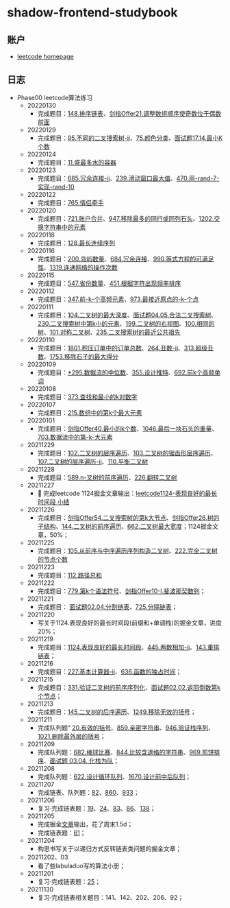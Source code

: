 # shadow-frontend-studybook

## 账户
  - [leetcode homepage](https://leetcode-cn.com/u/mopeys/)

## 日志
- Phase00 leetcode算法练习
  - 20220130
    - 完成题目：[148.排序链表](leetcode/148.排序链表.js)、[剑指Offer21.调整数组顺序使奇数位于偶数前面](leetcode/剑指Offer21.调整数组顺序使奇数位于偶数前面.js)
  - 20220129
    - 完成题目：[95.不同的二叉搜索树-ii](leetcode/95.不同的二叉搜索树-ii.js)、[75.颜色分类](leetcode/75.颜色分类.js)、[面试题17.14.最小K个数](leetcode/面试题17.14.最小K个数.js)
  - 20220124
    - 完成题目：[11.盛最多水的容器](leetcode/11.盛最多水的容器.js)
  - 20220123
    - 完成题目：[685.冗余连接-ii](leetcode/685.冗余连接-ii.js)、[239.滑动窗口最大值](leetcode/239.滑动窗口最大值.js)、[470.用-rand-7-实现-rand-10](leetcode/470.用-rand-7-实现-rand-10.js)
  - 20220122
    - 完成题目：[765.情侣牵手](leetcode/765.情侣牵手.js)
  - 20220120
    - 完成题目：[721.账户合并](leetcode/721.账户合并.js)、[947.移除最多的同行或同列石头](leetcode/947.移除最多的同行或同列石头.js)、[1202.交换字符串中的元素](leetcode/1202.交换字符串中的元素.js)
  - 20220118
    - 完成题目：[128.最长连续序列](leetcode/128.最长连续序列.js)
  - 20220116
    - 完成题目：[200.岛屿数量](leetcode/200.岛屿数量.js)、[684.冗余连接](leetcode/684.冗余连接.js)、[990.等式方程的可满足性](leetcode/990.等式方程的可满足性.js)、[1319.连通网络的操作次数](leetcode/1319.连通网络的操作次数.js)
  - 20220115
    - 完成题目：[547.省份数量](leetcode/547.省份数量.js)、[451.根据字符出现频率排序](leetcode/451.根据字符出现频率排序.js)
  - 20220112
    - 完成题目：[347.前-k-个高频元素](leetcode/347.前-k-个高频元素.js)、[973.最接近原点的-k-个点](leetcode/973.最接近原点的-k-个点.js)
  - 20220111
    - 完成题目：[104.二叉树的最大深度](leetcode/104.二叉树的最大深度.js)、[面试题04.05.合法二叉搜索树](leetcode/面试题04.05.合法二叉搜索树.js)、[230.二叉搜索树中第k小的元素](leetcode/230.二叉搜索树中第k小的元素.js)、[199.二叉树的右视图](leetcode/199.二叉树的右视图.js)、[100.相同的树](leetcode/100.相同的树.js)、[101.对称二叉树](leetcode/101.对称二叉树.js)、[235.二叉搜索树的最近公共祖先](leetcode/235.二叉搜索树的最近公共祖先.js)
  - 20220110
    - 完成题目：[1801.积压订单中的订单总数](leetcode/1801.积压订单中的订单总数.js)、[264.丑数-ii](leetcode/264.丑数-ii.js)、[313.超级丑数](leetcode/313.超级丑数.js)、[1753.移除石子的最大得分](leetcode/1753.移除石子的最大得分.js)
  - 20220109
    - 完成题目：[*295.数据流的中位数](leetcode/295.数据流的中位数.js)、[355.设计推特](leetcode/355.设计推特.js)、[692.前k个高频单词](leetcode/692.前k个高频单词.js)
  - 20220108
    - 完成题目：[373.查找和最小的k对数字](leetcode/373.查找和最小的k对数字.js)
  - 20220107
    - 完成题目：[215.数组中的第k个最大元素](leetcode/215.数组中的第k个最大元素.js)
  - 20220101
    - 完成题目：[剑指Offer40.最小的k个数](leetcode/剑指Offer40.最小的k个数.js)、[1046.最后一块石头的重量](leetcode/1046.最后一块石头的重量.js)、[703.数据流中的第-k-大元素](leetcode/703.数据流中的第-k-大元素.js)
  - 20211229
    - 完成题目：[102.二叉树的层序遍历](leetcode/102.二叉树的层序遍历.js)、[103.二叉树的锯齿形层序遍历](leetcode/103.二叉树的锯齿形层序遍历.js)、[107.二叉树的层序遍历-ii](leetcode/107.二叉树的层序遍历-ii.js)、[110.平衡二叉树](leetcode/110.平衡二叉树.js)
  - 20211228
    - 完成题目：[589.n-叉树的前序遍历](leetcode/589.n-叉树的前序遍历.js)、[226.翻转二叉树](leetcode/226.翻转二叉树.js)
  - 20211227
    - &#x1F4DD; 完成leetcode 1124掘金文章输出：[leetcode1124-表现良好的最长时间段 小结](https://juejin.cn/post/7046399501786939428)
  - 20211226
    - 完成题目：[剑指Offer54.二叉搜索树的第k大节点](leetcode/剑指Offer54.二叉搜索树的第k大节点.js)、[剑指Offer26.树的子结构](leetcode/剑指Offer26.树的子结构.js)、[144.二叉树的前序遍历](leetcode/144.二叉树的前序遍历.js)、[662.二叉树最大宽度](leetcode/662.二叉树最大宽度.js)；1124掘金文章，50%；
  - 20211225
    - 完成题目：[105.从前序与中序遍历序列构造二叉树](leetcode/105.从前序与中序遍历序列构造二叉树.js)、[222.完全二叉树的节点个数](leetcode/222.完全二叉树的节点个数.js)
  - 20211223
    - 完成题目：[112.路径总和](leetcode/112.路径总和.js)
  - 20211222
    - 完成题目：[779.第k个语法符号](leetcode/779.第k个语法符号.js)、[剑指Offer10-I.斐波那契数列](leetcode/剑指Offer10-I.斐波那契数列.js)；
  - 20211221
    - 完成题目： [面试题02.04.分割链表](leetcode/面试题02.04.分割链表.js)、[725.分隔链表](leetcode/725.分隔链表.js)；
  - 20211220
    - 写关于1124.表现良好的最长时间段(前缀和+单调栈)的掘金文章，进度20%；
  - 20211219
    - 完成题目：[1124.表现良好的最长时间段](leetcode/1124.表现良好的最长时间段.js)、[445.两数相加-ii](leetcode/445.两数相加-ii.js)、[143.重排链表](leetcode/143.重排链表.js)；
  - 20211216
    - 完成题目：[227.基本计算器-ii](leetcode/227.基本计算器-ii.js)、[636.函数的独占时间](leetcode/636.函数的独占时间.js)；
  - 20211215
    - 完成题目：[331.验证二叉树的前序序列化](leetcode/331.验证二叉树的前序序列化.js)、[面试题02.02.返回倒数第k个节点](leetcode/面试题02.02.返回倒数第k个节点.js)；
  - 20211213
    - 完成题目：[145.二叉树的后序遍历](leetcode/145.二叉树的后序遍历.js)、[1249.移除无效的括号](leetcode/1249.移除无效的括号.js)；
  - 20211211
    - 完成队列题“ [20.有效的括号](leetcode/20.有效的括号.js)、[859.亲密字符串](leetcode/859.亲密字符串.js)、[946.验证栈序列](leetcode/946.验证栈序列.js)、[1021.删除最外层的括号](leetcode/1021.删除最外层的括号.js)；
  - 20211209
    - 完成队列题：[682.棒球比赛](leetcode/682.棒球比赛.js)、[844.比较含退格的字符串](leetcode/844.比较含退格的字符串.js)、[969.煎饼排序](leetcode/969.煎饼排序.js)、[面试题 03.04. 化栈为队](leetcode/面试题03.04.化栈为队.js)；
  - 20211208
    - 完成队列题：[622.设计循环队列](leetcode/622.设计循环队列.js)、[1670.设计前中后队列](leetcode/1670.设计前中后队列.js)；
  - 20211207
    - 完成链表、队列题：[82](leetcode/82.删除排序链表中的重复元素-ii.js)、[860](leetcode/860.柠檬水找零.js)、[933](leetcode/933.最近的请求次数.js)；
  - 20211206
    - 复习·完成链表题：[19](leetcode/19.删除链表的倒数第-n-个结点.js)、[24](leetcode/24.两两交换链表中的节点.js)、[83](leetcode/83.删除排序链表中的重复元素.js)、[86](leetcode/86.分隔链表.js)、[138](leetcode/138.复制带随机指针的链表.js)；
  - 20211205
    - 完成掘金[文章](https://juejin.cn/post/7038118499327148062)输出，花了周末1.5d；
    - 完成链表题：[61](leetcode/61.旋转链表.js)；
  - 20211204
    - 构思书写关于以递归方式反转链表类问题的掘金文章；
  - 20211202、03
    - 看了些labuladuo写的算法小册；
  - 20211201
    - 复习·完成链表题：[25](leetcode/25.k-个一组翻转链表.js)；
  - 20211130
    - 复习·完成链表相关题目：141、142、202、206、92；
